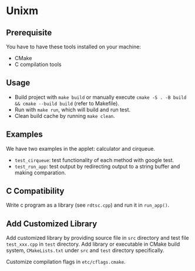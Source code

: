 # Unixm

## Prerequisite

You have to have these tools installed on your machine:

- CMake
- C compilation tools

## Usage

- Build project with `make build` or manually execute `cmake -S . -B build && cmake --build build` (refer to Makefile).
- Run with `make run`, which will build and run test.
- Clean build cache by running `make clean`.

## Examples

We have two examples in the applet: calculator and cirqueue.

- `test_cirqueue`: test functionality of each method with google test.
- `test_run_app`: test output by redirecting output to a string buffer and making comparation.

## C Compatibility

Write c program as a library (see `rdtsc.cpp`) and run it in `run_app()`.

## Add Customized Library

Add customized library by providing source file in `src` directory and test file `test_xxx.cpp` in `test` directory. Add library or executable in CMake build system, `CMakeLists.txt` under `src` and `test` directory specifically.

Customize compilation flags in `etc/cflags.cmake`.
